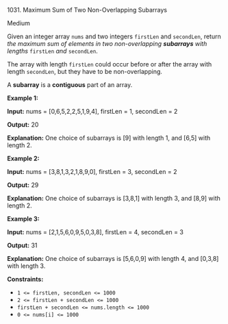1031\. Maximum Sum of Two Non-Overlapping Subarrays

Medium

Given an integer array `nums` and two integers `firstLen` and `secondLen`, return _the maximum sum of elements in two non-overlapping **subarrays** with lengths_ `firstLen` _and_ `secondLen`.

The array with length `firstLen` could occur before or after the array with length `secondLen`, but they have to be non-overlapping.

A **subarray** is a **contiguous** part of an array.

**Example 1:**

**Input:** nums = [0,6,5,2,2,5,1,9,4], firstLen = 1, secondLen = 2

**Output:** 20

**Explanation:** One choice of subarrays is [9] with length 1, and [6,5] with length 2.

**Example 2:**

**Input:** nums = [3,8,1,3,2,1,8,9,0], firstLen = 3, secondLen = 2

**Output:** 29

**Explanation:** One choice of subarrays is [3,8,1] with length 3, and [8,9] with length 2.

**Example 3:**

**Input:** nums = [2,1,5,6,0,9,5,0,3,8], firstLen = 4, secondLen = 3

**Output:** 31

**Explanation:** One choice of subarrays is [5,6,0,9] with length 4, and [0,3,8] with length 3.

**Constraints:**

*   `1 <= firstLen, secondLen <= 1000`
*   `2 <= firstLen + secondLen <= 1000`
*   `firstLen + secondLen <= nums.length <= 1000`
*   `0 <= nums[i] <= 1000`